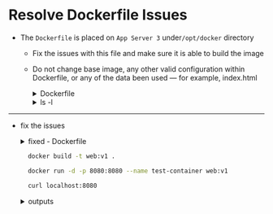 # Resolve Dockerfile Issues

* The `Dockerfile` is placed on `App Server 3` under`/opt/docker` directory
  - Fix the issues with this file and make sure it is able to build the image
  - Do not change base image, any other valid configuration within Dockerfile, or any of the data been used — for example, index.html

    <details>
    <summary>Dockerfile</summary> 
        
      ```ini
        FROM httpd:2.4.43

        RUN sed -i "s/Listen 80/Listen 8080/g" /usr/local/apache2/conf/httpd.conf

        RUN sed -i '/LoadModule\ ssl_module modules\/mod_ssl.so/s/^#//g' conf/httpd.conf

        RUN sed -i '/LoadModule\ socache_shmcb_module modules\/mod_socache_shmcb.so/s/^#//g' conf/httpd.conf

        RUN sed -i '/Include\ conf\/extra\/httpd-ssl.conf/s/^#//g' conf/httpd.conf

        COPY /server.crt /usr/local/apache2/conf/server.crt

        COPY /server.key /usr/local/apache2/conf/server.key

        COPY ./index.html /usr/local/apache2/htdocs/
      ```
    </details>

    <details>
    <summary>ls -l </summary>

        # ls 

        Dockerfile  certs  html

        # ls certs/
        
        server.crt  server.key

        # ls html/
        
        index.html
        
    </details>
---
* fix the issues

  <details>
    <summary>fixed - Dockerfile</summary>

    ```ini
      FROM httpd:2.4.43

      RUN sed -i "s/Listen 80/Listen 8080/g" /usr/local/apache2/conf/httpd.conf

      RUN sed -i '/LoadModule\ ssl_module modules\/mod_ssl.so/s/^#//g' /usr/local/apache2/conf/httpd.conf

      RUN sed -i '/LoadModule\ socache_shmcb_module modules\/mod_socache_shmcb.so/s/^#//g' /usr/local/apache2/conf/httpd.conf

      RUN sed -i '/Include\ conf\/extra\/httpd-ssl.conf/s/^#//g' /usr/local/apache2/conf/httpd.conf

      COPY ./certs/server.crt /usr/local/apache2/conf/server.crt

      COPY ./certs/server.key /usr/local/apache2/conf/server.key

      COPY ./html/index.html /usr/local/apache2/htdocs/
    ```
  </details>

  ```bash
    docker build -t web:v1 .

    docker run -d -p 8080:8080 --name test-container web:v1

    curl localhost:8080
  ```
    <details>
    <summary>outputs</summary>

      # docker build -t web:v1 .

      [+] Building 199.1s (13/13) FINISHED                                        docker:default
      => [internal] load build definition from Dockerfile                                  0.0s
      => => transferring dockerfile: 620B                                                  0.0s
      => [internal] load metadata for docker.io/library/httpd:2.4.43                     124.4s
      => [internal] load .dockerignore                                                     0.0s
      => => transferring context: 2B                                                       0.0s
      => [1/8] FROM docker.io/library/httpd:2.4.43@sha256:cd88fee4eab37f0d8cd04b06ef9728  63.6s
      => => resolve docker.io/library/httpd:2.4.43@sha256:cd88fee4eab37f0d8cd04b06ef97285  0.0s
      => => sha256:53729354a74c9c146aa8726a8906e833755066ada1a478782f4dfb 1.37kB / 1.37kB  0.0s
      => => sha256:f1455599cc2e008a4555f14451e590f071371d371a3b87790651a3 7.35kB / 7.35kB  0.0s
      => => sha256:bf59529304463f62efa7179fa1a32718a611528cc4ce9f30c0d 27.09MB / 27.09MB  30.9s
      => => sha256:3d3fecf6569b94e406086a2b68a7c8930254490b45c0de4911f497ea9 146B / 146B  30.3s
      => => sha256:b5fc3125d9129e4cdd43f496195cc8f39d43e9bad171044ecb5 10.37MB / 10.37MB  30.3s
      => => sha256:cd88fee4eab37f0d8cd04b06ef97285ca981c27b4d685f0321e65c 1.86kB / 1.86kB  0.0s
      => => sha256:3c61041685c0f65e0b375bae6ae6bdeab9b6c20960dbef5e302 24.47MB / 24.47MB  60.7s
      => => sha256:34b7e9053f76ca3c9dc574c5034679769256a596008efbfbff1d1b154 298B / 298B  60.4s
      => => extracting sha256:bf59529304463f62efa7179fa1a32718a611528cc4ce9f30c0d1bbc6724  2.7s
      => => extracting sha256:3d3fecf6569b94e406086a2b68a7c8930254490b45c0de4911f497ea9cf  0.4s
      => => extracting sha256:b5fc3125d9129e4cdd43f496195cc8f39d43e9bad171044ecb5b8f82b2f  1.1s
      => => extracting sha256:3c61041685c0f65e0b375bae6ae6bdeab9b6c20960dbef5e30201db18a4  1.5s
      => => extracting sha256:34b7e9053f76ca3c9dc574c5034679769256a596008efbfbff1d1b15466  0.7s
      => [internal] load build context                                                     0.0s
      => => transferring context: 3.19kB                                                   0.0s
      => [2/8] RUN sed -i "s/Listen 80/Listen 8080/g" /usr/local/apache2/conf/httpd.conf   1.5s
      => [3/8] RUN sed -i '/LoadModule\ ssl_module modules\/mod_ssl.so/s/^#//g' /usr/loca  1.3s
      => [4/8] RUN sed -i '/LoadModule\ socache_shmcb_module modules\/mod_socache_shmcb.s  1.3s
      => [5/8] RUN sed -i '/Include\ conf\/extra\/httpd-ssl.conf/s/^#//g' /usr/local/apac  1.5s
      => [6/8] COPY ./certs/server.crt /usr/local/apache2/conf/server.crt                  0.9s
      => [7/8] COPY ./certs/server.key /usr/local/apache2/conf/server.key                  1.1s
      => [8/8] COPY ./html/index.html /usr/local/apache2/htdocs/                           1.1s
      => exporting to image                                                                2.4s
      => => exporting layers                                                               2.4s
      => => writing image sha256:930da22f0db703986b7383a97c1aa402f81b8f402d5007ff3d2ceddd  0.0s
      => => naming to docker.io/library/web:v1                                             0.0s

      # docker run -d -p 8080:8080 --name test-container web:v1

      f719ec40a6464dc4916ef91f27fa4a1747a119bdc9afe5c8c21caa95cfa818c6

      # curl localhost:8080

      This Dockerfile works!

    </details>


